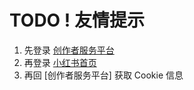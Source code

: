 # TODO ! 友情提示
1. 先登录 [创作者服务平台](https://creator.xiaohongshu.com/)
2. 再登录 [小红书首页](https://www.xiaohongshu.com/)
3. 再回 [创作者服务平台] 获取 Cookie 信息
